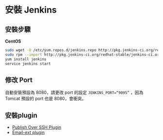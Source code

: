 # 安裝 Jenkins

## 安裝步驟

**CentOS**

```bash
sudo wget -O /etc/yum.repos.d/jenkins.repo http://pkg.jenkins-ci.org/redhat-stable/jenkins.repo
sudo rpm --import http://pkg.jenkins-ci.org/redhat-stable/jenkins-ci.org.key
yum install jenkins
service jenkins start
```
## 修改 Port
自動安裝預設為 8080，請更改 port 的設定 ```JENKINS_PORT=“9095”``` ，因為 Tomcat 預設的 port 也是 8080，會衝突。

## 安裝plugin

* [Publish Over SSH Plugin](https://wiki.jenkins-ci.org/display/JENKINS/Publish+Over+SSH+Plugin)
* [Email-ext plugin](https://wiki.jenkins-ci.org/display/JENKINS/Email-ext+plugin)
